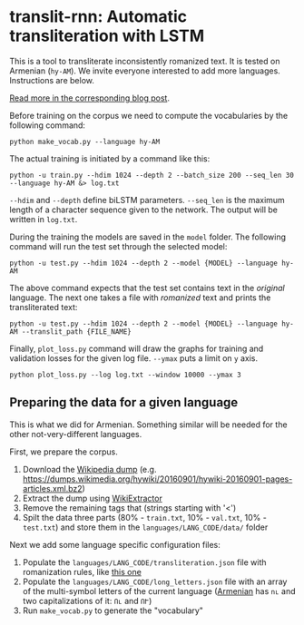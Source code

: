 # translit-rnn: Automatic transliteration with LSTM

This is a tool to transliterate inconsistently romanized text. It is tested on Armenian (`hy-AM`). We invite everyone interested to add more languages. Instructions are below.

[Read more in the corresponding blog post](http://yerevann.github.io/2016/09/09/automatic-transliteration-with-lstm/).

Before training on the corpus we need to compute the vocabularies by the following command:

    python make_vocab.py --language hy-AM

The actual training is initiated by a command like this:

    python -u train.py --hdim 1024 --depth 2 --batch_size 200 --seq_len 30 --language hy-AM &> log.txt
    
`--hdim` and `--depth` define biLSTM parameters. `--seq_len` is the maximum length of a character sequence given to the network. The output will be written in `log.txt`.

During the training the models are saved in the `model` folder. The following command will run the test set through the selected model:

    python -u test.py --hdim 1024 --depth 2 --model {MODEL} --language hy-AM

The above command expects that the test set contains text in the _original_ language. The next one takes a file with _romanized_ text and prints the transliterated text:

    python -u test.py --hdim 1024 --depth 2 --model {MODEL} --language hy-AM --translit_path {FILE_NAME}
    
Finally, `plot_loss.py` command will draw the graphs for training and validation losses for the given log file. `--ymax` puts a limit on `y` axis.

    python plot_loss.py --log log.txt --window 10000 --ymax 3
    
    
## Preparing the data for a given language

This is what we did for Armenian. Something similar will be needed for the other not-very-different languages.

First, we prepare the corpus.

1. Download the [Wikipedia dump](https://dumps.wikimedia.org/hywiki/) (e.g. https://dumps.wikimedia.org/hywiki/20160901/hywiki-20160901-pages-articles.xml.bz2) 
2. Extract the dump using [WikiExtractor](https://github.com/attardi/wikiextractor)
3. Remove the remaining tags that (strings starting with '<')
4. Spilt the data three parts (80% - `train.txt`, 10% - `val.txt`, 10% - `test.txt`) and store them in the `languages/LANG_CODE/data/` folder

Next we add some language specific configuration files:

1. Populate the `languages/LANG_CODE/transliteration.json` file with romanization rules, like [this one](https://github.com/YerevaNN/translit-rnn/blob/master/languages/hy-AM/transliteration.json)
2. Populate the `languages/LANG_CODE/long_letters.json` file with an array of the multi-symbol letters of the current language ([Armenian](https://github.com/YerevaNN/translit-rnn/blob/master/languages/hy-AM/long_letters.json) has `ու` and two capitalizations of it: `Ու` and `ՈՒ`)
3. Run `make_vocab.py` to generate the "vocabulary"

